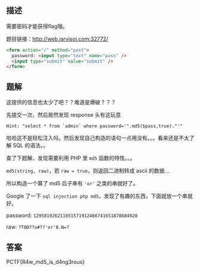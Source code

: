 ## 描述

需要密码才能获得flag哦。

题目链接：http://web.jarvisoj.com:32772/

```html
<form action="/" method="post">
  password: <input type="text" name="pass" />
  <input type="submit" value="submit" />
</form>
```

## 题解

这提供的信息也太少了吧？？难道是爆破？？？

先提交一次，然后居然发现 response 头有这玩意

```
Hint: "select * from `admin` where password='".md5($pass,true)."'"
```

哈哈这不是轻松注入吗，然后发现自己构造的语句一点用没有。。。看来还是不太了解 SQL 的语法。。

查了下题解，发现需要利用 PHP 里 `md5` 函数的特性。。。

`md5(string, raw)`，若 `raw = true`，则返回二进制转成 ascii 的数据...

所以构造一个算了 md5 后子串有 `'or'` 之类的串就好了。

Google 了一下 `sql injection php md5`，发现了有趣的东西，下面就放一个串就好。

password: `129581926211651571912466741651878684928`

raw: `?T0D??o#??'or'8.N=?`

## 答案

PCTF{R4w_md5_is_d4ng3rous}
